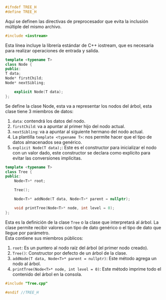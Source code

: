 
```c++
#ifndef TREE_H
#define TREE_H
```
Aquí se definen las directivas de preprocesador que evita la inclusión múltiple del mismo archivo.

```c++
#include <iostream>
```

Esta línea incluye la librería estándar de C++ iostream, que es necesaria para realizar operaciones de entrada y salida.


```c++
template <typename T>
class Node {
public:
T data;
Node* firstChild;
Node* nextSibling;

    explicit Node(T data);
};
```
Se define la clase Node, esta va a representar los nodos del árbol, esta clase tiene 3 miembros de datos:
1. `data`: contendrá los datos del nodo.
2. `firstChild`: va a apuntar al primer hijo del nodo actual.
3. `nextSibling`: va a apuntar al siguiente hermano del nodo actual.
4. La plantilla `template <typename T>`: nos permite hacer que el tipo de datos almacenados sea genérico.
5. `explicit Node(T data);`: Este es el constructor para inicializar el nodo con un valor dado, este constructor se declara como 
explícito para evitar las conversiones implícitas. 
```c++
template <typename T>
class Tree {
public:
    Node<T>* root;

    Tree();

    Node<T>* addNode(T data, Node<T>* parent = nullptr);

    void printTree(Node<T>* node, int level = 0);
};
```
Esta es la definición de la clase `Tree` o la clase que interpretará al árbol.
La clase permite recibir valores con tipo de dato genérico o el tipo de dato que llegue por parámetro.  
Esta contiene sus miembros públicos:
1. `root`: Es un puntero al nodo raíz del árbol (el primer nodo creado).
2. `Tree()`: Constructor por defecto de un árbol de la clase.
3. `addNode(T data, Node<T>* parent = nullptr)`: Este método agrega un nodo al árbol.
4. `printTree(Node<T>* node, int level = 0)`: Este método imprime todo el contenido del árbol en la consola.


```c++
#include "Tree.cpp"

#endif //TREE_H
```

